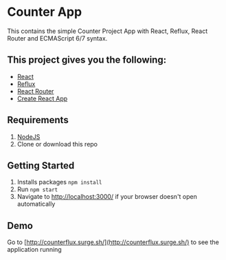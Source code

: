 # Counter App
This contains the simple Counter Project App with React, Reflux, React Router and ECMAScript 6/7 syntax.

## This project gives you the following:
* [React](https://facebook.github.io/react/)
* [Reflux](https://github.com/reflux/refluxjs)
* [React Router](https://github.com/reactjs/react-router)
* [Create React App](https://github.com/facebookincubator/create-react-app)

## Requirements
1. [NodeJS](http://www.nodejs.org)
2. Clone or download this repo

## Getting Started
1. Installs packages `npm install`
2. Run `npm start`
4. Navigate to [http://localhost:3000/](http://localhost:3000/) if your browser doesn't open automatically

## Demo
Go to [http://counterflux.surge.sh/](http://counterflux.surge.sh/) to see the application running